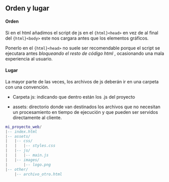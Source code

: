 
## Orden y lugar

#### Orden

Si en el html añadimos el script de js en el `{html}<head>`  en vez de al final del `{html}<body>` este nos cargara antes que los elementos gráficos.

Ponerlo en el `{html}<head>` no suele ser recomendable porque el script se ejecutara antes _bloqueando el resto de código html_ , ocasionando una mala experiencia al usuario.

#### Lugar

La mayor parte de las veces, los archivos de js deberán ir en una carpeta con una convención.

- Carpeta js: indicando que dentro están los .js del proyecto

- assets: directorio donde van destinados los archivos que no necesitan un procesamiento en tiempo de ejecución y que pueden ser servidos directamente al cliente.

```lua
mi_proyecto_web/
|-- index.html
|-- assets/
|   |-- css/
|   |   |-- styles.css
|   |-- js/
|   |   |-- main.js
|   |-- images/
|       |-- logo.png
|-- other/
    |-- archivo_otro.html
```




